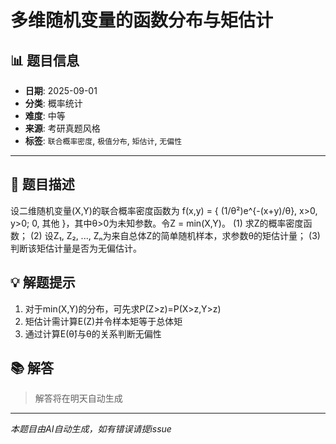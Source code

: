# 多维随机变量的函数分布与矩估计

## 📊 题目信息

- **日期**: 2025-09-01
- **分类**: 概率统计
- **难度**: 中等
- **来源**: 考研真题风格
- **标签**: `联合概率密度`, `极值分布`, `矩估计`, `无偏性`

---

## 📝 题目描述

设二维随机变量(X,Y)的联合概率密度函数为 f(x,y) = { (1/θ²)e^{-(x+y)/θ}, x>0, y>0; 0, 其他 }，其中θ>0为未知参数。令Z = min(X,Y)。
(1) 求Z的概率密度函数；
(2) 设Z₁, Z₂, ..., Zₙ为来自总体Z的简单随机样本，求参数θ的矩估计量；
(3) 判断该矩估计量是否为无偏估计。

## 💡 解题提示

1. 对于min(X,Y)的分布，可先求P(Z>z)=P(X>z,Y>z)
2. 矩估计需计算E(Z)并令样本矩等于总体矩
3. 通过计算E(θ̂)与θ的关系判断无偏性

## 📚 解答

> 解答将在明天自动生成

---

*本题目由AI自动生成，如有错误请提issue*
